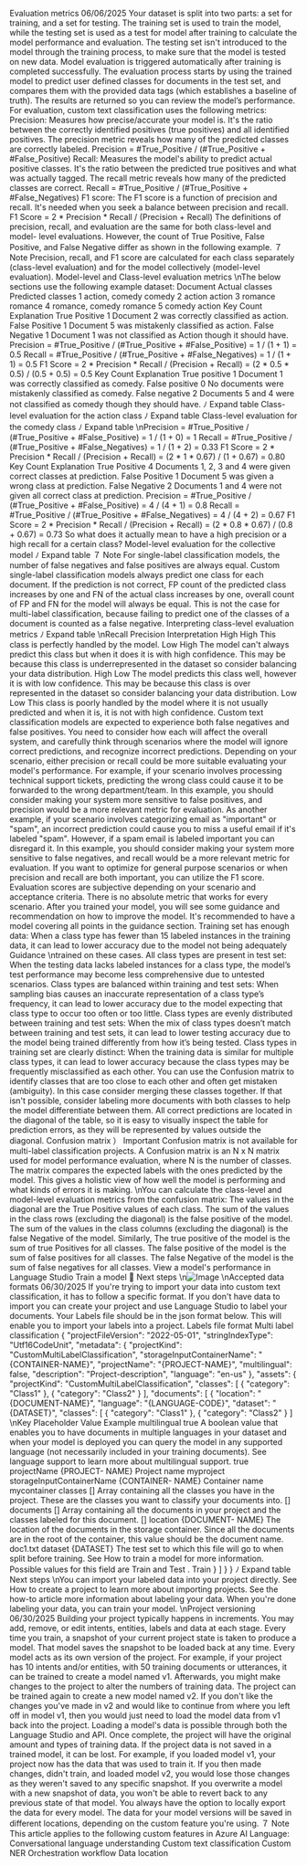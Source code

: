 Evaluation metrics
06/06/2025
Your dataset is split into two parts: a set for training, and a set for testing. The training set is
used to train the model, while the testing set is used as a test for model after training to
calculate the model performance and evaluation. The testing set isn't introduced to the model
through the training process, to make sure that the model is tested on new data.
Model evaluation is triggered automatically after training is completed successfully. The
evaluation process starts by using the trained model to predict user defined classes for
documents in the test set, and compares them with the provided data tags (which establishes a
baseline of truth). The results are returned so you can review the model’s performance. For
evaluation, custom text classification uses the following metrics:
Precision: Measures how precise/accurate your model is. It's the ratio between the
correctly identified positives (true positives) and all identified positives. The precision
metric reveals how many of the predicted classes are correctly labeled.
Precision = #True_Positive / (#True_Positive + #False_Positive)
Recall: Measures the model's ability to predict actual positive classes. It's the ratio
between the predicted true positives and what was actually tagged. The recall metric
reveals how many of the predicted classes are correct.
Recall = #True_Positive / (#True_Positive + #False_Negatives)
F1 score: The F1 score is a function of precision and recall. It's needed when you seek a
balance between precision and recall.
F1 Score = 2 * Precision * Recall / (Precision + Recall)
The definitions of precision, recall, and evaluation are the same for both class-level and model-
level evaluations. However, the count of True Positive, False Positive, and False Negative differ as
shown in the following example.
７ Note
Precision, recall, and F1 score are calculated for each class separately (class-level
evaluation) and for the model collectively (model-level evaluation).
Model-level and Class-level evaluation metrics
\nThe below sections use the following example dataset:
Document
Actual classes
Predicted classes
1
action, comedy
comedy
2
action
action
3
romance
romance
4
romance, comedy
romance
5
comedy
action
Key
Count
Explanation
True Positive
1
Document 2 was correctly classified as action.
False Positive
1
Document 5 was mistakenly classified as action.
False Negative
1
Document 1 was not classified as Action though it should have.
Precision = #True_Positive / (#True_Positive + #False_Positive) = 1 / (1 + 1) = 0.5
Recall = #True_Positive / (#True_Positive + #False_Negatives) = 1 / (1 + 1) = 0.5
F1 Score = 2 * Precision * Recall / (Precision + Recall) = (2 * 0.5 * 0.5) / (0.5 + 0.5)
= 0.5
Key
Count
Explanation
True positive
1
Document 1 was correctly classified as comedy.
False positive
0
No documents were mistakenly classified as comedy.
False negative
2
Documents 5 and 4 were not classified as comedy though they should have.
ﾉ
Expand table
Class-level evaluation for the action class
ﾉ
Expand table
Class-level evaluation for the comedy class
ﾉ
Expand table
\nPrecision = #True_Positive / (#True_Positive + #False_Positive) = 1 / (1 + 0) = 1
Recall = #True_Positive / (#True_Positive + #False_Negatives) = 1 / (1 + 2) = 0.33
F1 Score = 2 * Precision * Recall / (Precision + Recall) = (2 * 1 * 0.67) / (1 + 0.67) =
0.80
Key
Count
Explanation
True Positive
4
Documents 1, 2, 3 and 4 were given correct classes at prediction.
False Positive
1
Document 5 was given a wrong class at prediction.
False Negative
2
Documents 1 and 4 were not given all correct class at prediction.
Precision = #True_Positive / (#True_Positive + #False_Positive) = 4 / (4 + 1) = 0.8
Recall = #True_Positive / (#True_Positive + #False_Negatives) = 4 / (4 + 2) = 0.67
F1 Score = 2 * Precision * Recall / (Precision + Recall) = (2 * 0.8 * 0.67) / (0.8 +
0.67) = 0.73
So what does it actually mean to have a high precision or a high recall for a certain class?
Model-level evaluation for the collective model
ﾉ
Expand table
７ Note
For single-label classification models, the number of false negatives and false positives are
always equal. Custom single-label classification models always predict one class for each
document. If the prediction is not correct, FP count of the predicted class increases by one
and FN of the actual class increases by one, overall count of FP and FN for the model will
always be equal. This is not the case for multi-label classification, because failing to predict
one of the classes of a document is counted as a false negative.
Interpreting class-level evaluation metrics
ﾉ
Expand table
\nRecall
Precision
Interpretation
High
High
This class is perfectly handled by the model.
Low
High
The model can't always predict this class but when it does it is with high confidence.
This may be because this class is underrepresented in the dataset so consider
balancing your data distribution.
High
Low
The model predicts this class well, however it is with low confidence. This may be
because this class is over represented in the dataset so consider balancing your data
distribution.
Low
Low
This class is poorly handled by the model where it is not usually predicted and when
it is, it is not with high confidence.
Custom text classification models are expected to experience both false negatives and false
positives. You need to consider how each will affect the overall system, and carefully think
through scenarios where the model will ignore correct predictions, and recognize incorrect
predictions. Depending on your scenario, either precision or recall could be more suitable
evaluating your model's performance.
For example, if your scenario involves processing technical support tickets, predicting the
wrong class could cause it to be forwarded to the wrong department/team. In this example,
you should consider making your system more sensitive to false positives, and precision would
be a more relevant metric for evaluation.
As another example, if your scenario involves categorizing email as "important" or "spam", an
incorrect prediction could cause you to miss a useful email if it's labeled "spam". However, if a
spam email is labeled important you can disregard it. In this example, you should consider
making your system more sensitive to false negatives, and recall would be a more relevant
metric for evaluation.
If you want to optimize for general purpose scenarios or when precision and recall are both
important, you can utilize the F1 score. Evaluation scores are subjective depending on your
scenario and acceptance criteria. There is no absolute metric that works for every scenario.
After you trained your model, you will see some guidance and recommendation on how to
improve the model. It's recommended to have a model covering all points in the guidance
section.
Training set has enough data: When a class type has fewer than 15 labeled instances in
the training data, it can lead to lower accuracy due to the model not being adequately
Guidance
\ntrained on these cases.
All class types are present in test set: When the testing data lacks labeled instances for a
class type, the model’s test performance may become less comprehensive due to
untested scenarios.
Class types are balanced within training and test sets: When sampling bias causes an
inaccurate representation of a class type’s frequency, it can lead to lower accuracy due to
the model expecting that class type to occur too often or too little.
Class types are evenly distributed between training and test sets: When the mix of class
types doesn’t match between training and test sets, it can lead to lower testing accuracy
due to the model being trained differently from how it’s being tested.
Class types in training set are clearly distinct: When the training data is similar for multiple
class types, it can lead to lower accuracy because the class types may be frequently
misclassified as each other.
You can use the Confusion matrix to identify classes that are too close to each other and often
get mistaken (ambiguity). In this case consider merging these classes together. If that isn't
possible, consider labeling more documents with both classes to help the model differentiate
between them.
All correct predictions are located in the diagonal of the table, so it is easy to visually inspect
the table for prediction errors, as they will be represented by values outside the diagonal.
Confusion matrix
） Important
Confusion matrix is not available for multi-label classification projects. A Confusion matrix
is an N x N matrix used for model performance evaluation, where N is the number of
classes. The matrix compares the expected labels with the ones predicted by the model.
This gives a holistic view of how well the model is performing and what kinds of errors it is
making.
\nYou can calculate the class-level and model-level evaluation metrics from the confusion matrix:
The values in the diagonal are the True Positive values of each class.
The sum of the values in the class rows (excluding the diagonal) is the false positive of the
model.
The sum of the values in the class columns (excluding the diagonal) is the false Negative
of the model.
Similarly,
The true positive of the model is the sum of true Positives for all classes.
The false positive of the model is the sum of false positives for all classes.
The false Negative of the model is the sum of false negatives for all classes.
View a model's performance in Language Studio
Train a model

Next steps
\n![Image](images/page166_image1.png)
\nAccepted data formats
06/30/2025
If you're trying to import your data into custom text classification, it has to follow a specific
format. If you don't have data to import you can create your project and use Language Studio
to label your documents.
Your Labels file should be in the json  format below. This will enable you to import your labels
into a project.
Labels file format
Multi label classification
{
    "projectFileVersion": "2022-05-01",
    "stringIndexType": "Utf16CodeUnit",
    "metadata": {
        "projectKind": "CustomMultiLabelClassification",
        "storageInputContainerName": "{CONTAINER-NAME}",
        "projectName": "{PROJECT-NAME}",
        "multilingual": false,
        "description": "Project-description",
        "language": "en-us"
    },
    "assets": {
        "projectKind": "CustomMultiLabelClassification",
        "classes": [
            {
                "category": "Class1"
            },
            {
                "category": "Class2"
            }
        ],
        "documents": [
            {
                "location": "{DOCUMENT-NAME}",
                "language": "{LANGUAGE-CODE}",
                "dataset": "{DATASET}",
                "classes": [
                    {
                        "category": "Class1"
                    },
                    {
                        "category": "Class2"
                    }
                ]
\nKey
Placeholder
Value
Example
multilingual
true
A boolean value that enables you to
have documents in multiple languages
in your dataset and when your model
is deployed you can query the model
in any supported language (not
necessarily included in your training
documents). See language support to
learn more about multilingual support.
true
projectName
{PROJECT-
NAME}
Project name
myproject
storageInputContainerName
{CONTAINER-
NAME}
Container name
mycontainer
classes
[]
Array containing all the classes you
have in the project. These are the
classes you want to classify your
documents into.
[]
documents
[]
Array containing all the documents in
your project and the classes labeled
for this document.
[]
location
{DOCUMENT-
NAME}
The location of the documents in the
storage container. Since all the
documents are in the root of the
container, this value should be the
document name.
doc1.txt
dataset
{DATASET}
The test set to which this file will go to
when split before training. See How to
train a model for more information.
Possible values for this field are Train
and Test .
Train
            }
        ]
    }
}
ﾉ
Expand table
Next steps
\nYou can import your labeled data into your project directly. See How to create a project
to learn more about importing projects.
See the how-to article more information about labeling your data. When you're done
labeling your data, you can train your model.
\nProject versioning
06/30/2025
Building your project typically happens in increments. You may add, remove, or edit intents,
entities, labels and data at each stage. Every time you train, a snapshot of your current project
state is taken to produce a model. That model saves the snapshot to be loaded back at any
time. Every model acts as its own version of the project.
For example, if your project has 10 intents and/or entities, with 50 training documents or
utterances, it can be trained to create a model named v1. Afterwards, you might make changes
to the project to alter the numbers of training data. The project can be trained again to create
a new model named v2. If you don't like the changes you've made in v2 and would like to
continue from where you left off in model v1, then you would just need to load the model data
from v1 back into the project. Loading a model's data is possible through both the Language
Studio and API. Once complete, the project will have the original amount and types of training
data.
If the project data is not saved in a trained model, it can be lost. For example, if you loaded
model v1, your project now has the data that was used to train it. If you then made changes,
didn't train, and loaded model v2, you would lose those changes as they weren't saved to any
specific snapshot.
If you overwrite a model with a new snapshot of data, you won't be able to revert back to any
previous state of that model.
You always have the option to locally export the data for every model.
The data for your model versions will be saved in different locations, depending on the custom
feature you're using.
７ Note
This article applies to the following custom features in Azure AI Language:
Conversational language understanding
Custom text classification
Custom NER
Orchestration workflow
Data location